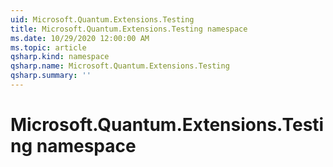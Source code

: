 ```yaml
---
uid: Microsoft.Quantum.Extensions.Testing
title: Microsoft.Quantum.Extensions.Testing namespace
ms.date: 10/29/2020 12:00:00 AM
ms.topic: article
qsharp.kind: namespace
qsharp.name: Microsoft.Quantum.Extensions.Testing
qsharp.summary: ''
---
```


# Microsoft.Quantum.Extensions.Testing namespace



